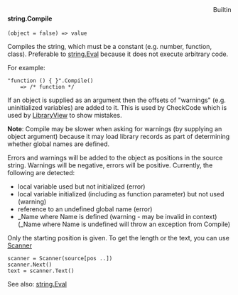 <div style="float:right"><span class="builtin">Builtin</span></div>

#### string.Compile

``` suneido
(object = false) => value
```

Compiles the string, which must be a constant (e.g. number, function, class). Preferable to [string.Eval](<string.Eval.md>) because it does not execute arbitrary code.

For example:

``` suneido
"function () { }".Compile()
    => /* function */
```

If an object is supplied as an argument then the offsets of "warnings" (e.g. uninitialized variables) are added to it. This is used by CheckCode which is used by [LibraryView](<../../../Tools/LibraryView.md>) to show mistakes.

**Note**: Compile may be slower when asking for warnings (by supplying an object argument) because it may load library records as part of determining whether global names are defined.

Errors and warnings will be added to the object as positions in the source string. Warnings will be negative, errors will be positive. Currently, the following are detected:

-	local variable used but not initialized (error)
-	local variable initialized (including as function parameter) but not used (warning)
-	reference to an undefined global name (error)
-	_Name where Name is defined (warning - may be invalid in context)   
	(_Name where Name is undefined will throw an exception from Compile)


Only the starting position is given. To get the length or the text, you can use [Scanner](<../Scanner.md>)

``` suneido
scanner = Scanner(source[pos ..])
scanner.Next()
text = scanner.Text()
```

See also:
[string.Eval](<string.Eval.md>)